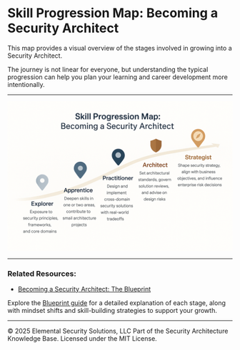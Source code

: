 # Skill Progression Map: Becoming a Security Architect

This map provides a visual overview of the stages involved in growing into a Security Architect.

The journey is not linear for everyone, but understanding the typical progression can help you plan your learning and career development more intentionally.

---

![Skill Progression Map](../assets/visuals/skill_progression_map.png)

---

### Related Resources:
- [Becoming a Security Architect: The Blueprint](becoming_a_security_architect.md)

Explore the [Blueprint guide](becoming_a_security_architect.md) for a detailed explanation of each stage, along with mindset shifts and skill-building strategies to support your growth.


---
© 2025 Elemental Security Solutions, LLC
Part of the Security Architecture Knowledge Base.
Licensed under the MIT License.
